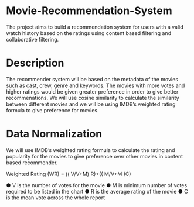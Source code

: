 # Movie-Recommendation-System
The project aims to build a recommendation system for users with a valid watch history based on the ratings using content based filtering and collaborative filtering.

# Description
The recommender system will be based on the metadata of the movies such as cast, crew,
genre and keywords. The movies with more votes and higher ratings would be given
greater preference in order to give better recommenations. We will use cosine similarity to calculate the similarity
between different movies and we will be using IMDB’s weighted rating formula to give
preference for movies.

# Data Normalization
We will use IMDB’s weighted rating formula to calculate the rating and popularity for the
movies to give preference over other movies in content based recommender.

Weighted Rating (WR) = (( V/V+M) R)+(( M/V+M )C)

● V is the number of votes for the movie
● M is minimum number of votes required to be listed in the chart
● R is the average rating of the movie
● C is the mean vote across the whole report
